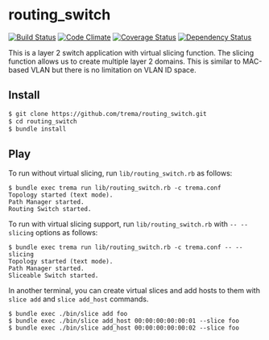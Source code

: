 routing_switch
==============
[![Build Status](http://img.shields.io/travis/trema/routing_switch/develop.svg?style=flat)][travis]
[![Code Climate](http://img.shields.io/codeclimate/github/trema/routing_switch.svg?style=flat)][codeclimate]
[![Coverage Status](http://img.shields.io/codeclimate/coverage/github/trema/routing_switch.svg?style=flat)][codeclimate]
[![Dependency Status](http://img.shields.io/gemnasium/trema/routing_switch.svg?style=flat)][gemnasium]

This is a layer 2 switch application with virtual slicing
function. The slicing function allows us to create multiple layer 2
domains. This is similar to MAC-based VLAN but there is no limitation
on VLAN ID space.

[travis]: http://travis-ci.org/trema/routing_switch
[codeclimate]: https://codeclimate.com/github/trema/routing_switch
[gemnasium]: https://gemnasium.com/trema/routing_switch


Install
-------

```bash
$ git clone https://github.com/trema/routing_switch.git
$ cd routing_switch
$ bundle install
```


Play
----

To run without virtual slicing, run
`lib/routing_switch.rb` as follows:

```
$ bundle exec trema run lib/routing_switch.rb -c trema.conf
Topology started (text mode).
Path Manager started.
Routing Switch started.
```

To run with virtual slicing support, run
`lib/routing_switch.rb` with `-- --slicing` options as
follows:

```
$ bundle exec trema run lib/routing_switch.rb -c trema.conf -- --slicing
Topology started (text mode).
Path Manager started.
Sliceable Switch started.
```

In another terminal, you can create virtual slices and add hosts to
them with `slice add` and `slice add_host` commands.

```
$ bundle exec ./bin/slice add foo
$ bundle exec ./bin/slice add_host 00:00:00:00:00:01 --slice foo
$ bundle exec ./bin/slice add_host 00:00:00:00:00:02 --slice foo
```
